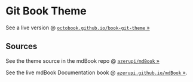 # Git Book Theme

See a live version @ [`octobook.github.io/book-git-theme` »](http://octobook.github.io/book-git-theme)


## Sources

See the theme source in the mdBook
repo @ [`azerupi/mdBook` »](https://github.com/azerupi/mdBook)

See the live mdBook Documentation book @ [`azerupi.github.io/mdBook` »](http://azerupi.github.io/mdBook).
